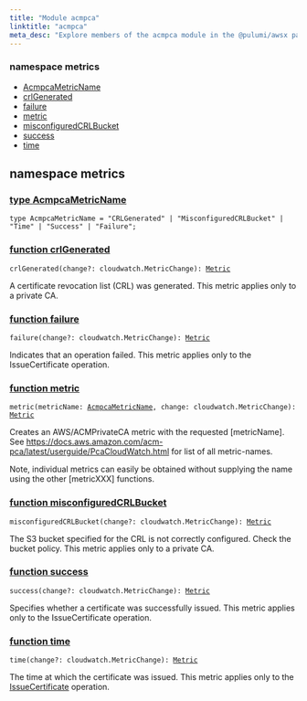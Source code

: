 ```yaml
---
title: "Module acmpca"
linktitle: "acmpca"
meta_desc: "Explore members of the acmpca module in the @pulumi/awsx package."
---
```


<!-- WARNING: this page was generated by a tool. Do not edit it by hand. -->
<!-- To change it, please see https://github.com/pulumi/docs/tree/master/tools/tscdocgen. -->



<h3>namespace <strong>metrics</strong></h3>
<ul class="api">
<li><a href="#AcmpcaMetricName"><span class="symbol api"></span>AcmpcaMetricName</a></li>
<li><a href="#crlGenerated"><span class="symbol api"></span>crlGenerated</a></li>
<li><a href="#failure"><span class="symbol api"></span>failure</a></li>
<li><a href="#metric"><span class="symbol api"></span>metric</a></li>
<li><a href="#misconfiguredCRLBucket"><span class="symbol api"></span>misconfiguredCRLBucket</a></li>
<li><a href="#success"><span class="symbol api"></span>success</a></li>
<li><a href="#time"><span class="symbol api"></span>time</a></li>
</ul>




<h2 id="metrics" data-link-title="metrics">namespace <strong>metrics</strong></h2>
<h3 class="pdoc-module-header" id="AcmpcaMetricName" data-link-title="AcmpcaMetricName">
    <a href="https://github.com/pulumi/pulumi-awsx/blob/b1e19caeee51ce5ab2bb823cf6f61632a520cf81/nodejs/awsx/acmpca/metrics.ts#L20">
        type <strong>AcmpcaMetricName</strong>
    </a>
</h3>

<pre class="highlight"><code><span class='kd'>type</span> AcmpcaMetricName = <span class='s2'>"CRLGenerated"</span> | <span class='s2'>"MisconfiguredCRLBucket"</span> | <span class='s2'>"Time"</span> | <span class='s2'>"Success"</span> | <span class='s2'>"Failure"</span>;</code></pre>
<h3 class="pdoc-module-header" id="crlGenerated" data-link-title="crlGenerated">
    <a href="https://github.com/pulumi/pulumi-awsx/blob/b1e19caeee51ce5ab2bb823cf6f61632a520cf81/nodejs/awsx/acmpca/metrics.ts#L42">
        function <strong>crlGenerated</strong>
    </a>
</h3>


<pre class="highlight"><code><span class='kd'></span>crlGenerated(change?: cloudwatch.MetricChange): <a href='#Metric'>Metric</a></code></pre>


A certificate revocation list (CRL) was generated. This metric applies only to a private CA.

<h3 class="pdoc-module-header" id="failure" data-link-title="failure">
    <a href="https://github.com/pulumi/pulumi-awsx/blob/b1e19caeee51ce5ab2bb823cf6f61632a520cf81/nodejs/awsx/acmpca/metrics.ts#L74">
        function <strong>failure</strong>
    </a>
</h3>


<pre class="highlight"><code><span class='kd'></span>failure(change?: cloudwatch.MetricChange): <a href='#Metric'>Metric</a></code></pre>


Indicates that an operation failed. This metric applies only to the IssueCertificate operation.

<h3 class="pdoc-module-header" id="metric" data-link-title="metric">
    <a href="https://github.com/pulumi/pulumi-awsx/blob/b1e19caeee51ce5ab2bb823cf6f61632a520cf81/nodejs/awsx/acmpca/metrics.ts#L31">
        function <strong>metric</strong>
    </a>
</h3>


<pre class="highlight"><code><span class='kd'></span>metric(metricName: <a href='#AcmpcaMetricName'>AcmpcaMetricName</a>, change: cloudwatch.MetricChange): <a href='#Metric'>Metric</a></code></pre>


Creates an AWS/ACMPrivateCA metric with the requested [metricName]. See
https://docs.aws.amazon.com/acm-pca/latest/userguide/PcaCloudWatch.html for list of all
metric-names.

Note, individual metrics can easily be obtained without supplying the name using the other
[metricXXX] functions.

<h3 class="pdoc-module-header" id="misconfiguredCRLBucket" data-link-title="misconfiguredCRLBucket">
    <a href="https://github.com/pulumi/pulumi-awsx/blob/b1e19caeee51ce5ab2bb823cf6f61632a520cf81/nodejs/awsx/acmpca/metrics.ts#L50">
        function <strong>misconfiguredCRLBucket</strong>
    </a>
</h3>


<pre class="highlight"><code><span class='kd'></span>misconfiguredCRLBucket(change?: cloudwatch.MetricChange): <a href='#Metric'>Metric</a></code></pre>


The S3 bucket specified for the CRL is not correctly configured. Check the bucket policy. This
metric applies only to a private CA.

<h3 class="pdoc-module-header" id="success" data-link-title="success">
    <a href="https://github.com/pulumi/pulumi-awsx/blob/b1e19caeee51ce5ab2bb823cf6f61632a520cf81/nodejs/awsx/acmpca/metrics.ts#L67">
        function <strong>success</strong>
    </a>
</h3>


<pre class="highlight"><code><span class='kd'></span>success(change?: cloudwatch.MetricChange): <a href='#Metric'>Metric</a></code></pre>


Specifies whether a certificate was successfully issued. This metric applies only to the
IssueCertificate operation.

<h3 class="pdoc-module-header" id="time" data-link-title="time">
    <a href="https://github.com/pulumi/pulumi-awsx/blob/b1e19caeee51ce5ab2bb823cf6f61632a520cf81/nodejs/awsx/acmpca/metrics.ts#L59">
        function <strong>time</strong>
    </a>
</h3>


<pre class="highlight"><code><span class='kd'></span>time(change?: cloudwatch.MetricChange): <a href='#Metric'>Metric</a></code></pre>


The time at which the certificate was issued. This metric applies only to the
[IssueCertificate](https://docs.aws.amazon.com/acm-pca/latest/APIReference/API_IssueCertificate.html)
operation.




